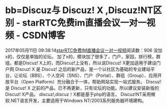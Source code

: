 # bb=Discuz与 Discuz! X ,Discuz!NT区别 - starRTC免费im直播会议一对一视频 - CSDN博客
2017年05月11日 09:38:14[starRTC免费IM直播会议一对一视频](https://me.csdn.net/elesos)阅读数：906
没加x的，仅仅是单独的论坛。
加了x的，模块加了很多了，门户，家园，排行榜，群组，都是Discuz! X上的，而Discuz!上没有，所以说Discuz! X更加适用于建设门户网
Discuz! X 是 Discuz! 之后的新产品，是一个以社区为基础的专业建站平台，让论坛（BBS）、个人空间（SNS）、门户（Portal）、群组（Group）、应用开放平台（Open Platform）充分融合于一体，帮助网站实现一站式服务。
Discuz! 是 Discuz! X 之前的产品，已不再更新，只有论坛的功能。所以建议安装新版的Discuz! X产品。
discuz!,discuz！X都是基于php的语言。
Discuz!NT采用微软.NET语言开发，主要适用于Windows NT/2003系列服务器环境建构。
